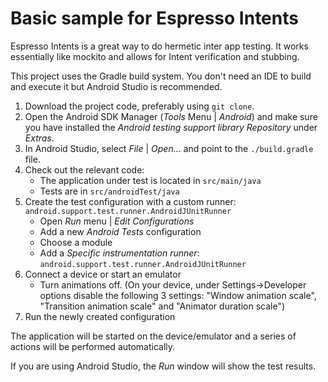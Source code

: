 # Basic sample for Espresso Intents

Espresso Intents is a great way to do hermetic inter app testing. It works essentially like mockito and allows for Intent
verification and stubbing.

This project uses the Gradle build system. You don't need an IDE to build and execute it but Android Studio is recommended.

1. Download the project code, preferably using `git clone`.
1. Open the Android SDK Manager (*Tools* Menu | *Android*) and make sure you have installed the *Android testing support library Repository* under *Extras*.
1. In Android Studio, select *File* | *Open...* and point to the `./build.gradle` file.
1. Check out the relevant code:
    * The application under test is located in `src/main/java`
    * Tests are in `src/androidTest/java`
1. Create the test configuration with a custom runner: `android.support.test.runner.AndroidJUnitRunner`
    * Open *Run* menu | *Edit Configurations*
    * Add a new *Android Tests* configuration
    * Choose a module
    * Add a *Specific instrumentation runner*: `android.support.test.runner.AndroidJUnitRunner`
1. Connect a device or start an emulator
    * Turn animations off.
    (On your device, under Settings->Developer options disable the following 3 settings: "Window animation scale", "Transition animation scale" and "Animator duration scale")
1. Run the newly created configuration

The application will be started on the device/emulator and a series of actions will be performed automatically.

If you are using Android Studio, the *Run* window will show the test results.
